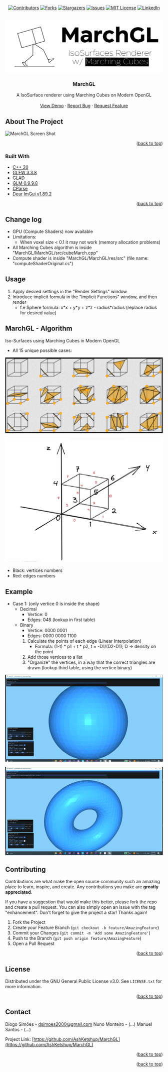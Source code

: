 <div id="top"></div>
<!--
*** Thanks for checking out the Best-README-Template. If you have a suggestion
*** that would make this better, please fork the repo and create a pull request
*** or simply open an issue with the tag "enhancement".
*** Don't forget to give the project a star!
*** Thanks again! Now go create something AMAZING! :D
-->



<!-- PROJECT SHIELDS -->
<!--
*** I'm using markdown "reference style" links for readability.
*** Reference links are enclosed in brackets [ ] instead of parentheses ( ).
*** See the bottom of this document for the declaration of the reference variables
*** for contributors-url, forks-url, etc. This is an optional, concise syntax you may use.
*** https://www.markdownguide.org/basic-syntax/#reference-style-links
-->
<div align="center">

[![Contributors][contributors-shield]][contributors-url]
[![Forks][forks-shield]][forks-url]
[![Stargazers][stars-shield]][stars-url]
[![Issues][issues-shield]][issues-url]
[![MIT License][license-shield]][license-url]
[![LinkedIn][linkedin-shield]][linkedin-url]

</div>
<br />
<div align="center">
    <a href="https://github.com/AshKetshup/MarchGL">
        <img src="images/MarchGL.png" alt="MarchGL">
    </a>
    <h3 align="center">MarchGL</h3>
    <p align="center">
        A IsoSurface renderer using Marching Cubes on Modern OpenGL
        <br />
        <br />
        <a href="https://github.com/AshKetshup/MarchGL">View Demo</a>
        ·
        <a href="https://github.com/AshKetshup/MarchGL/issues">Report Bug</a>
        ·
        <a href="https://github.com/AshKetshup/MarchGL/issues">Request Feature</a>
    </p>
</div>

<!-- ABOUT THE PROJECT -->
## About The Project

![MarchGL Screen Shot](https://media.discordapp.net/attachments/1047650683559624735/1070090174568083557/image.png)

<p align="right">(<a href="#top">back to top</a>)</p>


### Built With

* [C++ 20](https://cplusplus.com/)
* [GLFW 3.3.8](https://www.glfw.org/)
* [GLAD](https://glad.dav1d.de/)
* [GLM 0.9.9.8](https://github.com/g-truc/glm)
* [CParse](https://github.com/cparse/cparse)
* [Dear ImGui v1.89.2](https://github.com/ocornut/imgui)

<p align="right">(<a href="#top">back to top</a>)</p>


## Change log

- GPU (Compute Shaders) now available 
- Limitations:
  - When voxel size < 0.1 it may not work (memory allocation problems)
- All Marching Cubes algorithm is inside "MarchGL/MarchGL/src/cubeMarch.cpp"
- Compute shader is inside "MarchGL/MarchGL/res/src" (file name: "computeShaderOriginal.cs")

<!-- USAGE EXAMPLES -->
## Usage

1. Apply desired settings in the "Render Settings" window
2. Introduce implicit formula in the "Implicit Functions" window, and then render 
   - f.e Sphere formula: x\*x + y\*y + z\*z - radius\*radius (replace radius for desired value)

## MarchGL - Algorithm

Iso-Surfaces using Marching Cubes in Modern OpenGL

- All 15 unique possible cases:

![cubes1](images/Pasted%20image%2020230120181503.png)


![cubes2](images/Pasted%20image%2020230122033900.png)

- Black: vertices numbers
- Red: edges numbers

## Example

- Case 1: (only vertice 0 is inside the shape)
	- Decimal
		- Vertice: 0
		- Edges: 048 (lookup in first table)
	- Binary
		- Vertice: 0000 0001
		- Edges: 0000 0000 1100
	  1. Calculate the points of each edge (Linear Interpolation)
	     - Formula: (1-t) * p1 + t * p2, t = -D1/(D2-D1); D -> density on the point
	  2. Add those vertices to a list
	  3. "Organize" the vertices, in a way that the correct triangles are drawn (lookup third table, using the vertice binary)


![Sphere Without Smooth Normals 1](images/Screenshot1.png)

![Torus Without Smooth Normals 2](images/Screenshot2.png)



<!-- CONTRIBUTING -->
## Contributing

Contributions are what make the open source community such an amazing place to learn, inspire, and create. Any contributions you make are **greatly appreciated**.

If you have a suggestion that would make this better, please fork the repo and create a pull request. You can also simply open an issue with the tag "enhancement".
Don't forget to give the project a star! Thanks again!

1. Fork the Project
2. Create your Feature Branch (`git checkout -b feature/AmazingFeature`)
3. Commit your Changes (`git commit -m 'Add some AmazingFeature'`)
4. Push to the Branch (`git push origin feature/AmazingFeature`)
5. Open a Pull Request

<p align="right">(<a href="#top">back to top</a>)</p>



<!-- LICENSE -->
## License

Distributed under the GNU General Public License v3.0. See `LICENSE.txt` for more information.

<p align="right">(<a href="#top">back to top</a>)</p>


<!-- CONTACT -->
## Contact

Diogo Simões - dsimoes2000@gmail.com
Nuno Monteiro - (...)
Manuel Santos - (...)

Project Link: [https://github.com/AshKetshup/MarchGL](https://github.com/AshKetshup/MarchGL)

<p align="right">(<a href="#top">back to top</a>)</p>



<!-- ACKNOWLEDGMENTS 
## Acknowledgments

* []()
* []()
* []()
-->

<p align="right">(<a href="#top">back to top</a>)</p>



<!-- MARKDOWN LINKS & IMAGES -->
<!-- https://www.markdownguide.org/basic-syntax/#reference-style-links -->
[contributors-shield]: https://img.shields.io/github/contributors/AshKetshup/MarchGL.svg?style=for-the-badge
[contributors-url]: https://github.com/AshKetshup/MarchGL/graphs/contributors
[forks-shield]: https://img.shields.io/github/forks/AshKetshup/MarchGL.svg?style=for-the-badge
[forks-url]: https://github.com/AshKetshup/MarchGL/network/members
[stars-shield]: https://img.shields.io/github/stars/AshKetshup/MarchGL.svg?style=for-the-badge
[stars-url]: https://github.com/AshKetshup/MarchGL/stargazers
[issues-shield]: https://img.shields.io/github/issues/AshKetshup/MarchGL.svg?style=for-the-badge
[issues-url]: https://github.com/AshKetshup/MarchGL/issues
[license-shield]: https://img.shields.io/github/license/AshKetshup/MarchGL.svg?style=for-the-badge
[license-url]: https://github.com/AshKetshup/MarchGL/blob/TheMainTimeline/LICENSE.txt
[linkedin-shield]: https://img.shields.io/badge/-LinkedIn-black.svg?style=for-the-badge&logo=linkedin&colorB=555
[linkedin-url]: https://linkedin.com/in/diogo-simoes-8b5a0618a
